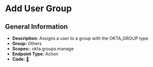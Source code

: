 # Add User Group

## General Information

- **Description:** Assigns a user to a group with the OKTA_GROUP type
- **Group:** Others
- **Scopes:**: okta.groups.manage
- **Endpoint Type:** Action
- **Code:** [🔗](https://github.com/NangoHQ/integration-templates/tree/main/integrations/okta-preview/actions/add-user-group.ts)
